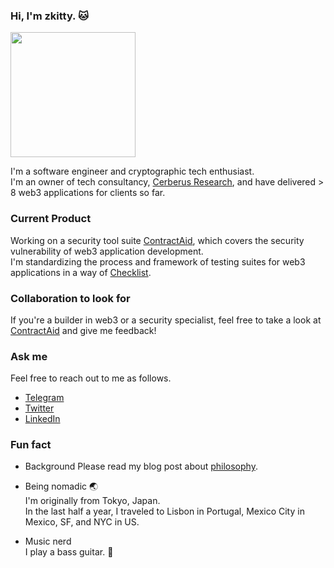 ### Hi, I'm zkitty. 🐱
<div id="header" align="left">
  <img src="https://media.giphy.com/media/v1.Y2lkPTc5MGI3NjExMndvYW1zMXN6c2diZHlmY29uaXJxY3J2YmJtMnNzejdjMzBrc2pldiZlcD12MV9pbnRlcm5hbF9naWZfYnlfaWQmY3Q9Zw/dOBXBL1YaPh07zgTEh/giphy.gif" width="200"/>
</div>

I'm a software engineer and cryptographic tech enthusiast.  
I'm an owner of tech consultancy, [Cerberus Research](https://0xcerberus.io), and have delivered > 8 web3 applications for clients so far.

### Current Product 

Working on a security tool suite [ContractAid](https://contractaid.io), which covers the security vulnerability of web3 application development.  
I'm standardizing the process and framework of testing suites for web3 applications in a way of [Checklist](https://github.com/zk1tty/Solidity-Security-Checklist).


### Collaboration to look for

If you're a builder in web3 or a security specialist, feel free to take a look at [ContractAid](https://contractaid.io) and give me feedback!

### Ask me

Feel free to reach out to me as follows.
- [Telegram](https://t.me/suricata3838)
- [Twitter](https://twitter.com/suricata3838)
- [LinkedIn]()



### Fun fact
- Background
Please read my blog post about [philosophy](https://zkitty.me/from-theory-to-delivery).


- Being nomadic 🌏  
I'm originally from Tokyo, Japan.  
In the last half a year, I traveled to Lisbon in Portugal, Mexico City in Mexico, SF, and NYC in US.
  
- Music nerd   
I play a bass guitar. 🎸

<!--
**zk1tty/zk1tty** is a ✨ _special_ ✨ repository because its `README.md` (this file) appears on your GitHub profile.

Here are some ideas to get you started:

- 🔭 I’m currently working on ...
- 🌱 I’m currently learning ...
- 👯 I’m looking to collaborate on ...
- 🤔 I’m looking for help with ...
- 💬 Ask me about ...
- 📫 How to reach me: ...
- 😄 Pronouns: ...
- ⚡ Fun fact: ...
-->
